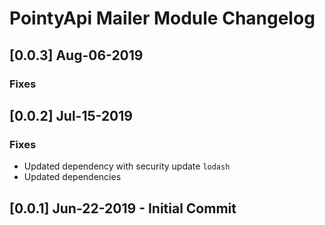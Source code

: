 # PointyApi Mailer Module Changelog

## [0.0.3] Aug-06-2019

### Fixes


## [0.0.2] Jul-15-2019

### Fixes
- Updated dependency with security update `lodash`
- Updated dependencies

## [0.0.1] Jun-22-2019 - Initial Commit
